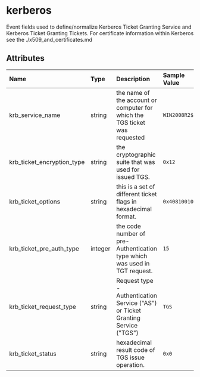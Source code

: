 # kerberos

Event fields used to define/normalize Kerberos Ticket Granting Service and Kerberos Ticket Granting Tickets. For certificate information within Kerberos see the ./x509_and_certificates.md

## Attributes

| Name | Type | Description | Sample Value |
|:---|:---|:---|:---|
 | krb_service_name | string | the name of the account or computer for which the TGS ticket was requested | ```WIN2008R2$``` |
 | krb_ticket_encryption_type | string | the cryptographic suite that was used for issued TGS. | ```0x12``` |
 | krb_ticket_options | string | this is a set of different ticket flags in hexadecimal format. | ```0x40810010``` |
 | krb_ticket_pre_auth_type | integer | the code number of pre-Authentication type which was used in TGT request. | ```15``` |
 | krb_ticket_request_type | string | Request type - Authentication Service ("AS") or Ticket Granting Service ("TGS") | ```TGS``` |
 | krb_ticket_status | string | hexadecimal result code of TGS issue operation. | ```0x0``` |
